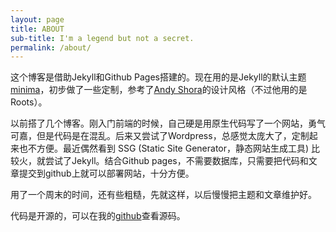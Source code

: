 ```yaml
---
layout: page
title: ABOUT
sub-title: I'm a legend but not a secret.
permalink: /about/
---
```

这个博客是借助Jekyll和Github Pages搭建的。现在用的是Jekyll的默认主题[minima](https://github.com/jekyll/minima)，初步做了一些定制，参考了[Andy Shora](http://andyshora.com/)的设计风格（不过他用的是Roots）。

以前搭了几个博客。刚入门前端的时候，自己硬是用原生代码写了一个网站，勇气可嘉，但是代码是在混乱。后来又尝试了Wordpress，总感觉太庞大了，定制起来也不方便。最近偶然看到 SSG (Static Site Generator，静态网站生成工具) 比较火，就尝试了Jekyll。结合Github pages，不需要数据库，只需要把代码和文章提交到github上就可以部署网站，十分方便。

用了一个周末的时间，还有些粗糙，先就这样，以后慢慢把主题和文章维护好。

代码是开源的，可以在我的[github](https://github.com/Wangqinxiao/wangqinxiao.github.io)查看源码。


<!--This is the base Jekyll theme. You can find out more info about customizing your Jekyll theme, as well as basic Jekyll usage documentation at [jekyllrb.com](https://jekyllrb.com/)

You can find the source code for the Jekyll new theme at:
{% include icon-github.html username="jekyll" %} /
[minima](https://github.com/jekyll/minima)

You can find the source code for Jekyll at
{% include icon-github.html username="jekyll" %} /
[jekyll](https://github.com/jekyll/jekyll)-->
